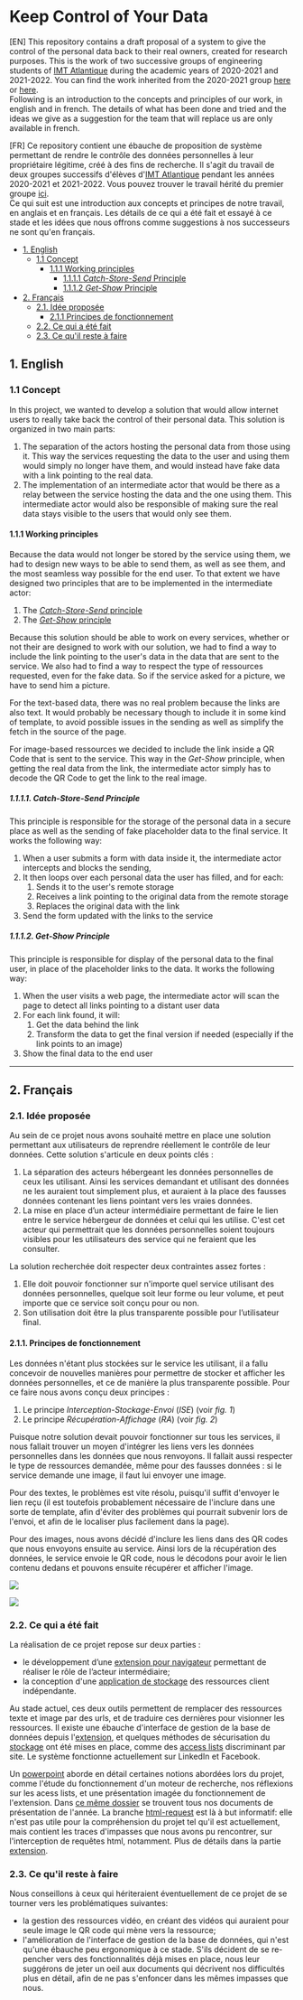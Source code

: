 # Keep Control of Your Data

\[EN\] This repository contains a draft proposal of a system to give the control of the personal data back to their real owners, created for research purposes. This is the work of two successive groups of engineering students of [IMT Atlantique](https://www.imt-atlantique.fr/en) during the academic years of 2020-2021 and 2021-2022. You can find the work inherited from the 2020-2021 group [here](https://gitlab.inria.fr/alebre/teaching-keepyourdata) or [here](https://github.com/bastantoine/KeepYourDataUnderControl).  
Following is an introduction to the concepts and principles of our work, in english and in french. The details of what has been done and tried and the ideas we give as a suggestion for the team that will replace us are only available in french.

\[FR\] Ce repository contient une ébauche de proposition de système permettant de rendre le contrôle des données personnelles à leur propriétaire légitime, créé à des fins de recherche. Il s'agit du travail de deux groupes successifs d'élèves d'[IMT Atlantique](https://www.imt-atlantique.fr) pendant les années 2020-2021 et 2021-2022. Vous pouvez trouver le travail hérité du premier groupe [ici](https://gitlab.inria.fr/alebre/teaching-keepyourdata).  
Ce qui suit est une introduction aux concepts et principes de notre travail, en anglais et en français. Les détails de ce qui a été fait et essayé à ce stade et les idées que nous offrons comme suggestions à nos successeurs ne sont qu'en français. 

- [1. English](#1-english)
  - [1.1 Concept](#11-concept)
    - [1.1.1 Working principles](#111-working-principles)
      - [1.1.1.1 *Catch-Store-Send* Principle](#1111-catch-store-send-principle)
      - [1.1.1.2 *Get-Show* Principle](#1112-get-show-principle)
- [2. Français](#2-fran%C3%A7ais)
  - [2.1. Idée proposée](#21-id%C3%A9e-propos%C3%A9e)
    - [2.1.1 Principes de fonctionnement](#211-principes-de-fonctionnement)
  - [2.2. Ce qui a été fait](#22-ce-qui-a-%C3%A9t%C3%A9-fait)
  - [2.3. Ce qu'il reste à faire](#23-ce-quil-reste-%C3%A0-faire)

## 1. English

### 1.1 Concept
In this project, we wanted to develop a solution that would allow internet users to really take back the control of their personal data. This solution is organized in two main parts:

1. The separation of the actors hosting the personal data from those using it. This way the services requesting the data to the user and using them would simply no longer have them, and would instead have fake data with a link pointing to the real data.
2. The implementation of an intermediate actor that would be there as a relay between the service hosting the data and the one using them. This intermediate actor would also be responsible of making sure the real data stays visible to the users that would only see them.

#### 1.1.1 Working principles

Because the data would not longer be stored by the service using them, we had to design new ways to be able to send them, as well as see them, and the most seamless way possible for the end user. To that extent we have designed two principles that are to be implemented in the intermediate actor:

1. The [*Catch-Store-Send* principle](#111-catch-store-send-principle)
2. The [*Get-Show* principle](#112-get-show-principle)

Because this solution should be able to work on every services, whether or not their are designed to work with our solution, we had to find a way to include the link pointing to the user's data in the data that are sent to the service. We also had to find a way to respect the type of ressources requested, even for the fake data. So if the service asked for a picture, we have to send him a picture.

For the text-based data, there was no real problem because the links are also text. It would probably be necessary though to include it in some kind of template, to avoid possible issues in the sending as well as simplify the fetch in the source of the page.

For image-based ressources we decided to include the link inside a QR Code that is sent to the service. This way in the *Get-Show* principle, when getting the real data from the link, the intermediate actor simply has to decode the QR Code to get the link to the real image.

##### 1.1.1.1. *Catch-Store-Send* Principle

This principle is responsible for the storage of the personal data in a secure place as well as the sending of fake placeholder data to the final service. It works the following way:

1. When a user submits a form with data inside it, the intermediate actor intercepts and blocks the sending,
2. It then loops over each personal data the user has filled, and for each:
   1. Sends it to the user's remote storage
   2. Receives a link pointing to the original data from the remote storage
   3. Replaces the original data with the link
3. Send the form updated with the links to the service

##### 1.1.1.2. *Get-Show* Principle

This principle is responsible for display of the personal data to the final user, in place of the placeholder links to the data. It works the following way:

1. When the user visits a web page, the intermediate actor will scan the page to detect all links pointing to a distant user data
2. For each link found, it will:
   1. Get the data behind the link
   2. Transform the data to get the final version if needed (especially if the link points to an image)
3. Show the final data to the end user

***

## 2. Français
### 2.1. Idée proposée

Au sein de ce projet nous avons souhaité mettre en place une solution permettant aux utilisateurs de reprendre réellement le contrôle de leur données. Cette solution s'articule en deux points clés :

1. La séparation des acteurs hébergeant les données personnelles de ceux les utilisant. Ainsi les services demandant et utilisant des données ne les auraient tout simplement plus, et auraient à la place des fausses données contenant les liens pointant vers les vraies données.
2. La mise en place d’un acteur intermédiaire permettant de faire le lien entre le service hébergeur de données et celui qui les utilise. C'est cet acteur qui permettrait que les données personnelles soient toujours visibles pour les utilisateurs des service qui ne feraient que les consulter.

La solution recherchée doit respecter deux contraintes assez fortes :

1. Elle doit pouvoir fonctionner sur n'importe quel service utilisant des données personnelles, quelque soit leur forme ou leur volume, et peut importe que ce service soit conçu pour ou non.
2. Son utilisation doit être la plus transparente possible pour l’utilisateur final.

#### 2.1.1. Principes de fonctionnement

Les données n'étant plus stockées sur le service les utilisant, il a fallu concevoir de nouvelles manières pour permettre de stocker et afficher les données personnelles, et ce de manière la plus transparente possible. Pour ce faire nous avons conçu deux principes :

1. Le principe *Interception-Stockage-Envoi* (*ISE*) (voir *fig. 1*)
2. Le principe *Récupération-Affichage* (*RA*) (voir *fig. 2*)

Puisque notre solution devait pouvoir fonctionner sur tous les services, il nous fallait trouver un moyen d'intégrer les liens vers les données personnelles dans les données que nous renvoyons. Il fallait aussi respecter le type de ressources demandée, même pour des fausses données : si le service demande une image, il faut lui envoyer une image.

Pour des textes, le problèmes est vite résolu, puisqu'il suffit d'envoyer le lien reçu (il est toutefois probablement nécessaire de l'inclure dans une sorte de template, afin d'éviter des problèmes qui pourrait subvenir lors de l'envoi, et afin de le localiser plus facilement dans la page).

Pour des images, nous avons décidé d'inclure les liens dans des QR codes que nous envoyons ensuite au service. Ainsi lors de la récupération des données, le service envoie le QR code, nous le décodons pour avoir le lien contenu dedans et pouvons ensuite récupérer et afficher l'image.

![](./ressources/images/Principe-ISE.jpg)

![](./ressources/images/Principe-RA.jpg)

### 2.2. Ce qui a été fait

La réalisation de ce projet repose sur deux parties :

- le développement d’une [extension pour navigateur](extension/README.md) permettant de réaliser le rôle de l’acteur intermédiaire;
- la conception d'une [application de stockage](demo-storage/README.md) des ressources client indépendante.

Au stade actuel, ces deux outils permettent de remplacer des ressources texte et image par des urls, et de traduire ces dernières pour visionner les ressources. Il existe une ébauche d'interface de gestion de la base de données depuis l'[extension](extension/README.md), et quelques méthodes de sécurisation du [stockage](demo-storage/README.md) ont été mises en place, comme des [access lists](ressources/2021-2022/presentations/22_03_extension.pdf) discriminant par site.
Le système fonctionne actuellement sur LinkedIn et Facebook.

Un [powerpoint](ressources/2021-2022/presentations/22_03_extension.pdf) aborde en détail certaines notions abordées lors du projet, comme l'étude du fonctionnement d'un moteur de recherche, nos réflexions sur les acess lists, et une présentation imagée du fonctionnement de l'extension. Dans [ce même dossier](ressources/2021-2022/presentations/) se trouvent tous nos documents de présentation de l'année.
La branche [html-request](htmlrequest) est là à but informatif: elle n'est pas utile pour la compréhension du projet tel qu'il est actuellement, mais contient les traces d'impasses que nous avons pu rencontrer, sur l'interception de requêtes html, notamment. Plus de détails dans la partie [extension](extension/README.md).

### 2.3. Ce qu'il reste à faire

Nous conseillons à ceux qui hériteraient éventuellement de ce projet de se tourner vers les problématiques suivantes:
- la gestion des ressources vidéo, en créant des vidéos qui auraient pour seule image le QR code qui mène vers la ressource;
- l'amélioration de l'interface de gestion de la base de données, qui n'est qu'une ébauche peu ergonomique à ce stade.
S'ils décident de se re-pencher vers des fonctionnalités déjà mises en place, nous leur suggérons de jeter un oeil aux documents qui décrivent nos difficultés plus en détail, afin de ne pas s'enfoncer dans les mêmes impasses que nous.
